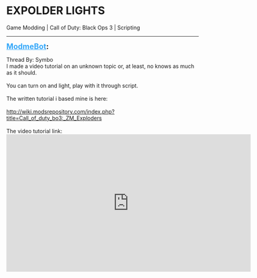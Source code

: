 # EXPOLDER LIGHTS
Game Modding | Call of Duty: Black Ops 3 | Scripting

---
<strong style="font-size: 1.4em;"><span style="text-decoration: underline;text-decoration-color: #34a7f9;"><span style="color:#34a7f9;">ModmeBot</span></span>:</strong>

<p>Thread By: Symbo<br />I made a video tutorial on an unknown topic or, at least, no knows as much as it should.<br /> <br />You can turn on and light, play with it through script.<br /> <br />The written tutorial i based mine is here: <br /> <br /><a href="http://wiki.modsrepository.com/index.php?title=Call_of_duty_bo3:_ZM_Exploders">http://wiki.modsrepository.com/index.php?title=Call_of_duty_bo3:_ZM_Exploders</a><br /> <br />The video tutorial link:<br /><iframe type="text/html" width="640" height="360" src="https://www.youtube.com/embed/uCXNySoMuqE" frameborder="0"></iframe></p>
